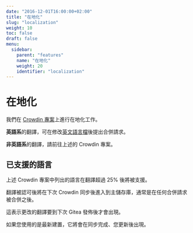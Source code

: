```yaml
---
date: "2016-12-01T16:00:00+02:00"
title: "在地化"
slug: "localization"
weight: 10
toc: false
draft: false
menu:
  sidebar:
    parent: "features"
    name: "在地化"
    weight: 20
    identifier: "localization"
---
```


# 在地化

我們在 [Crowdin 專案](https://crowdin.com/project/gitea)上進行在地化工作。

**英語系**的翻譯，可在修改[英文語言檔](https://github.com/git3protocol/gitea/blob/master/options/locale/locale_en-US.ini)後提出合併請求。

**非英語系**的翻譯，請前往上述的 Crowdin 專案。

## 已支援的語言

上述 Crowdin 專案中列出的語言在翻譯超過 25% 後將被支援。

翻譯被認可後將在下次 Crowdin 同步後進入到主儲存庫，通常是在任何合併請求被合併之後。

這表示更改的翻譯要到下次 Gitea 發佈後才會出現。

如果您使用的是最新建置，它將會在同步完成、您更新後出現。
